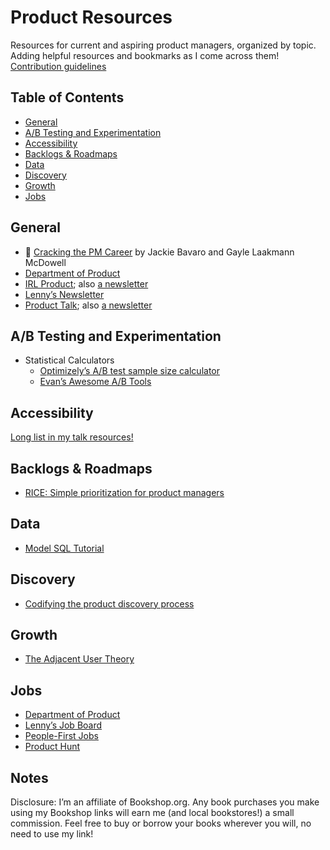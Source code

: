 # Product Resources

Resources for current and aspiring product managers, organized by topic. Adding helpful resources and bookmarks as I come across them! [Contribution guidelines](https://github.com/melanierichards/product-resources/blob/main/CONTRIBUTING.md)

## Table of Contents

* [General](#general)
* [A/B Testing and Experimentation](#ab-testing-and-experimentation)
* [Accessibility](#accessibility)
* [Backlogs & Roadmaps](#backlogs--roadmaps)
* [Data](#data)
* [Discovery](#discovery)
* [Growth](#growth)
* [Jobs](#jobs)

## General

* 📖 [Cracking the PM Career](https://bookshop.org/a/15644/9780984782895) by Jackie Bavaro and Gayle Laakmann McDowell
* [Department of Product](https://www.departmentofproduct.com/)
* [IRL Product](https://medium.com/irlproduct); also [a newsletter](https://irlproduct.com)
* [Lenny’s Newsletter](https://www.lennysnewsletter.com/)
* [Product Talk](https://www.producttalk.org/blog/); also [a newsletter](https://teresatorres.us7.list-manage.com/subscribe?u=747bd67975a9b338b9b44d455&id=9b48b3e9dc)

## A/B Testing and Experimentation

* Statistical Calculators
  * [Optimizely’s A/B test sample size calculator](https://www.optimizely.com/sample-size-calculator/#/?conversion=3&effect=20&significance=95)
  * [Evan’s Awesome A/B Tools](https://www.evanmiller.org/ab-testing/)

## Accessibility

[Long list in my talk resources!](https://github.com/melanierichards/talks/tree/main/2021/aea-fall)

## Backlogs & Roadmaps

* [RICE: Simple prioritization for product managers](https://www.intercom.com/blog/rice-simple-prioritization-for-product-managers/)

## Data

* [Model SQL Tutorial](https://mode.com/sql-tutorial/)

## Discovery

* [Codifying the product discovery process](https://medium.com/irlproduct/codifying-product-discovery-process-5e4db83a00ca)

## Growth

* [The Adjacent User Theory](https://andrewchen.com/the-adjacent-user-theory/)

## Jobs

* [Department of Product](https://www.departmentofproduct.com/)
* [Lenny’s Job Board](https://lennys-jobs.pallet.com/jobs)
* [People-First Jobs](https://peoplefirstjobs.com/)
* [Product Hunt](https://www.producthunt.com/jobs?categories=Product&)

## Notes

Disclosure: I’m an affiliate of Bookshop.org. Any book purchases you make using my Bookshop links will earn me (and local bookstores!) a small commission. Feel free to buy or borrow your books wherever you will, no need to use my link!
